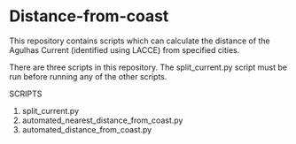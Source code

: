 # Distance-from-coast
This repository contains scripts which can calculate the distance of the Agulhas Current (identified using LACCE) from specified cities. 

There are three scripts in this repository. The split_current.py script must be run before running any of the other scripts.

SCRIPTS
1. split_current.py
2. automated_nearest_distance_from_coast.py
3. automated_distance_from_coast.py

